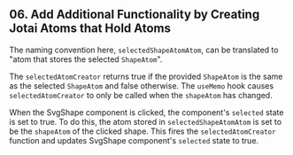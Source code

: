 ## 06. Add Additional Functionality by Creating Jotai Atoms that Hold Atoms

<Timestamp start="0:21" end="0:30">

The naming convention here, `selectedShapeAtomAtom`, can be translated to "atom that stores the selected `ShapeAtom`".

</Timestamp>

<Timestamp start="1:31" end="1:44">

The `selectedAtomCreator` returns true if the provided `ShapeAtom` is the same as the selected `ShapeAtom` and false otherwise. The `useMemo` hook causes `selectedAtomCreator` to only be called when the `shapeAtom` has changed.

</Timestamp>

<Timestamp start="1:45" end="2:00">

When the SvgShape component is clicked, the component's `selected` state is set to true. To do this, the atom stored in `selectedShapeAtomAtom` is set to be the `shapeAtom` of the clicked shape. This fires the `selectedAtomCreator` function and updates SvgShape component's `selected` state to true.

</Timestamp>
